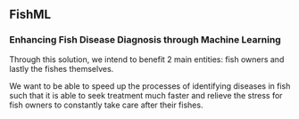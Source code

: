 ## FishML

### Enhancing Fish Disease Diagnosis through Machine Learning

Through this solution, we intend to benefit 2 main entities: fish owners and lastly the fishes themselves.

We want to be able to speed up the processes of identifying diseases in fish such that it is able to seek treatment much faster and relieve the stress for fish owners to constantly take care after their fishes. 

